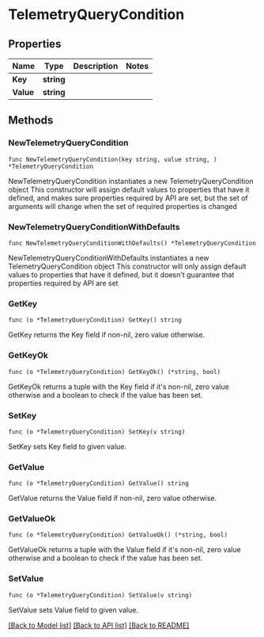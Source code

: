 # TelemetryQueryCondition

## Properties

Name | Type | Description | Notes
------------ | ------------- | ------------- | -------------
**Key** | **string** |  | 
**Value** | **string** |  | 

## Methods

### NewTelemetryQueryCondition

`func NewTelemetryQueryCondition(key string, value string, ) *TelemetryQueryCondition`

NewTelemetryQueryCondition instantiates a new TelemetryQueryCondition object
This constructor will assign default values to properties that have it defined,
and makes sure properties required by API are set, but the set of arguments
will change when the set of required properties is changed

### NewTelemetryQueryConditionWithDefaults

`func NewTelemetryQueryConditionWithDefaults() *TelemetryQueryCondition`

NewTelemetryQueryConditionWithDefaults instantiates a new TelemetryQueryCondition object
This constructor will only assign default values to properties that have it defined,
but it doesn't guarantee that properties required by API are set

### GetKey

`func (o *TelemetryQueryCondition) GetKey() string`

GetKey returns the Key field if non-nil, zero value otherwise.

### GetKeyOk

`func (o *TelemetryQueryCondition) GetKeyOk() (*string, bool)`

GetKeyOk returns a tuple with the Key field if it's non-nil, zero value otherwise
and a boolean to check if the value has been set.

### SetKey

`func (o *TelemetryQueryCondition) SetKey(v string)`

SetKey sets Key field to given value.


### GetValue

`func (o *TelemetryQueryCondition) GetValue() string`

GetValue returns the Value field if non-nil, zero value otherwise.

### GetValueOk

`func (o *TelemetryQueryCondition) GetValueOk() (*string, bool)`

GetValueOk returns a tuple with the Value field if it's non-nil, zero value otherwise
and a boolean to check if the value has been set.

### SetValue

`func (o *TelemetryQueryCondition) SetValue(v string)`

SetValue sets Value field to given value.



[[Back to Model list]](../README.md#documentation-for-models) [[Back to API list]](../README.md#documentation-for-api-endpoints) [[Back to README]](../README.md)


